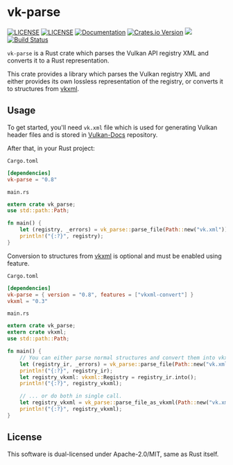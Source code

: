 # vk-parse

[![LICENSE](https://img.shields.io/badge/license-MIT-blue.svg)](LICENSE-MIT)
[![LICENSE](https://img.shields.io/badge/license-apache-blue.svg)](LICENSE-APACHE)
[![Documentation](https://docs.rs/vk-parse/badge.svg)](https://docs.rs/vk-parse)
[![Crates.io Version](https://img.shields.io/crates/v/vk-parse.svg)](https://crates.io/crates/vk-parse)
[![](https://tokei.rs/b1/github/krolli/vk-parse)](https://github.com/krolli/vk-parse)
[![Build Status](https://github.com/krolli/vk-parse/actions/workflows/ci.yaml/badge.svg)](https://github.com/krolli/vk-parse/actions/workflows/ci.yaml)

`vk-parse` is a Rust crate which parses the Vulkan API registry XML and converts it to a Rust representation.

This crate provides a library which parses the Vulkan registry XML and either provides its own lossless representation of the registry, or converts it to structures from [vkxml](https://github.com/terrybrashaw/vkxml).

## Usage

To get started, you'll need `vk.xml` file which is used for generating Vulkan header files and is stored in [Vulkan-Docs](https://github.com/KhronosGroup/Vulkan-Docs) repository.

After that, in your Rust project:

`Cargo.toml`
```toml
[dependencies]
vk-parse = "0.8"
```

`main.rs`
```rust
extern crate vk_parse;
use std::path::Path;

fn main() {
    let (registry, _errors) = vk_parse::parse_file(Path::new("vk.xml")).unwrap();
    println!("{:?}", registry);
}
```

Conversion to structures from [vkxml](https://github.com/terrybrashaw/vkxml) is optional and must be enabled using feature.

`Cargo.toml`
```toml
[dependencies]
vk-parse = { version = "0.8", features = ["vkxml-convert"] }
vkxml = "0.3"
```

`main.rs`
```rust
extern crate vk_parse;
extern crate vkxml;
use std::path::Path;

fn main() {
    // You can either parse normal structures and convert them into vkxml format ...
    let (registry_ir, _errors) = vk_parse::parse_file(Path::new("vk.xml")).unwrap();
    println!("{:?}", registry_ir);
    let registry_vkxml: vkxml::Registry = registry_ir.into();
    println!("{:?}", registry_vkxml);

    // ... or do both in single call.
    let registry_vkxml = vk_parse::parse_file_as_vkxml(Path::new("vk.xml")).unwrap();
    println!("{:?}", registry_vkxml);
}
```

## License

This software is dual-licensed under Apache-2.0/MIT, same as Rust itself.

